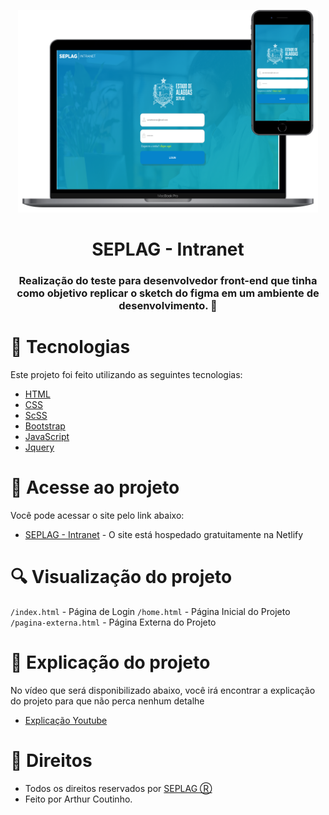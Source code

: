 <p align="center">
   <img src="/images/preview.png" alt="Tela de Login" width="480px"/>
</p>

<h1 align="center">SEPLAG - Intranet</h1>

<h3 align="center">
  Realização do teste para desenvolvedor front-end que tinha como objetivo replicar o sketch do figma em um ambiente de desenvolvimento. 🚀
</h3>

# 🎇 Tecnologias

Este projeto foi feito utilizando as seguintes tecnologias:

* [HTML](https://developer.mozilla.org/pt-BR/docs/Web/HTML)
* [CSS](https://developer.mozilla.org/pt-BR/docs/Web/CSS)
* [ScSS](https://sass-lang.com/)
* [Bootstrap](https://getbootstrap.com/)
* [JavaScript](https://developer.mozilla.org/pt-BR/docs/Web/JavaScript)
* [Jquery](https://jquery.com/)

# 🎯 Acesse ao projeto
Você pode acessar o site pelo link abaixo:
- [SEPLAG - Intranet](#) - O site está hospedado gratuitamente na Netlify

# :mag: Visualização do projeto

`/index.html` - Página de Login
`/home.html` - Página Inicial do Projeto
`/pagina-externa.html` - Página Externa do Projeto

# 🎥 Explicação do projeto
No vídeo que será disponibilizado abaixo, você irá encontrar a explicação do projeto para que não perca nenhum detalhe
- [Explicação Youtube](#)

# 💼 Direitos
- Todos os direitos reservados por [SEPLAG Ⓡ](http://www.seplag.al.gov.br/)
- Feito por Arthur Coutinho.